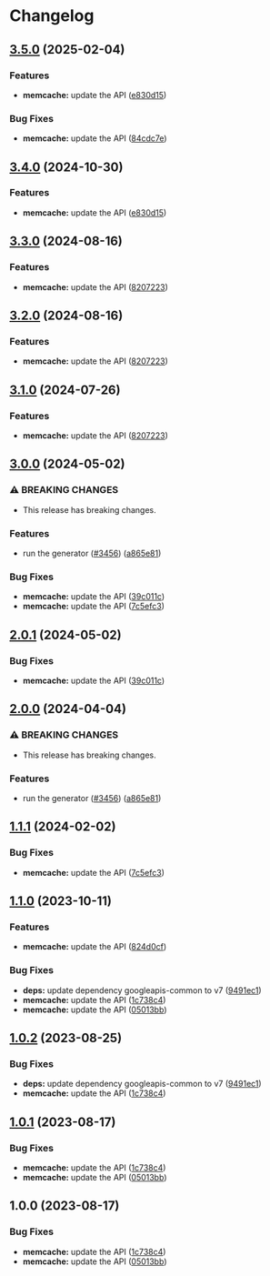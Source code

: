# Changelog

## [3.5.0](https://github.com/googleapis/google-api-nodejs-client/compare/memcache-v3.4.0...memcache-v3.5.0) (2025-02-04)


### Features

* **memcache:** update the API ([e830d15](https://github.com/googleapis/google-api-nodejs-client/commit/e830d154266e49757d2c624ab98e8e2065e941dc))


### Bug Fixes

* **memcache:** update the API ([84cdc7e](https://github.com/googleapis/google-api-nodejs-client/commit/84cdc7e0bb01b28cc740deb369075158f0e38b2e))

## [3.4.0](https://github.com/googleapis/google-api-nodejs-client/compare/memcache-v3.3.0...memcache-v3.4.0) (2024-10-30)


### Features

* **memcache:** update the API ([e830d15](https://github.com/googleapis/google-api-nodejs-client/commit/e830d154266e49757d2c624ab98e8e2065e941dc))

## [3.3.0](https://github.com/googleapis/google-api-nodejs-client/compare/memcache-v3.2.0...memcache-v3.3.0) (2024-08-16)


### Features

* **memcache:** update the API ([8207223](https://github.com/googleapis/google-api-nodejs-client/commit/82072230dc1016a8f68425348f8f57cb589889a6))

## [3.2.0](https://github.com/googleapis/google-api-nodejs-client/compare/memcache-v3.1.0...memcache-v3.2.0) (2024-08-16)


### Features

* **memcache:** update the API ([8207223](https://github.com/googleapis/google-api-nodejs-client/commit/82072230dc1016a8f68425348f8f57cb589889a6))

## [3.1.0](https://github.com/googleapis/google-api-nodejs-client/compare/memcache-v3.0.0...memcache-v3.1.0) (2024-07-26)


### Features

* **memcache:** update the API ([8207223](https://github.com/googleapis/google-api-nodejs-client/commit/82072230dc1016a8f68425348f8f57cb589889a6))

## [3.0.0](https://github.com/googleapis/google-api-nodejs-client/compare/memcache-v2.0.1...memcache-v3.0.0) (2024-05-02)


### ⚠ BREAKING CHANGES

* This release has breaking changes.

### Features

* run the generator ([#3456](https://github.com/googleapis/google-api-nodejs-client/issues/3456)) ([a865e81](https://github.com/googleapis/google-api-nodejs-client/commit/a865e81539b315d3b321650663ba0b2555b1e5a1))


### Bug Fixes

* **memcache:** update the API ([39c011c](https://github.com/googleapis/google-api-nodejs-client/commit/39c011c3681af3e906b370080a2ca8a6caf83fa0))
* **memcache:** update the API ([7c5efc3](https://github.com/googleapis/google-api-nodejs-client/commit/7c5efc3f97f712db50f896d61bdd61f01d3ec465))

## [2.0.1](https://github.com/googleapis/google-api-nodejs-client/compare/memcache-v2.0.0...memcache-v2.0.1) (2024-05-02)


### Bug Fixes

* **memcache:** update the API ([39c011c](https://github.com/googleapis/google-api-nodejs-client/commit/39c011c3681af3e906b370080a2ca8a6caf83fa0))

## [2.0.0](https://github.com/googleapis/google-api-nodejs-client/compare/memcache-v1.1.1...memcache-v2.0.0) (2024-04-04)


### ⚠ BREAKING CHANGES

* This release has breaking changes.

### Features

* run the generator ([#3456](https://github.com/googleapis/google-api-nodejs-client/issues/3456)) ([a865e81](https://github.com/googleapis/google-api-nodejs-client/commit/a865e81539b315d3b321650663ba0b2555b1e5a1))

## [1.1.1](https://github.com/googleapis/google-api-nodejs-client/compare/memcache-v1.1.0...memcache-v1.1.1) (2024-02-02)


### Bug Fixes

* **memcache:** update the API ([7c5efc3](https://github.com/googleapis/google-api-nodejs-client/commit/7c5efc3f97f712db50f896d61bdd61f01d3ec465))

## [1.1.0](https://github.com/googleapis/google-api-nodejs-client/compare/memcache-v1.0.2...memcache-v1.1.0) (2023-10-11)


### Features

* **memcache:** update the API ([824d0cf](https://github.com/googleapis/google-api-nodejs-client/commit/824d0cf5a00f26cf5fc9cbba739b292f7e046800))


### Bug Fixes

* **deps:** update dependency googleapis-common to v7 ([9491ec1](https://github.com/googleapis/google-api-nodejs-client/commit/9491ec1cdc3c413e7d73edcfcd59cf5c28a7c855))
* **memcache:** update the API ([1c738c4](https://github.com/googleapis/google-api-nodejs-client/commit/1c738c4e5f70598e51eb2163a2e01ad9c6da38db))
* **memcache:** update the API ([05013bb](https://github.com/googleapis/google-api-nodejs-client/commit/05013bb4d2c0c9e6c090136959de463c276354da))

## [1.0.2](https://github.com/googleapis/google-api-nodejs-client/compare/memcache-v1.0.1...memcache-v1.0.2) (2023-08-25)


### Bug Fixes

* **deps:** update dependency googleapis-common to v7 ([9491ec1](https://github.com/googleapis/google-api-nodejs-client/commit/9491ec1cdc3c413e7d73edcfcd59cf5c28a7c855))
* **memcache:** update the API ([1c738c4](https://github.com/googleapis/google-api-nodejs-client/commit/1c738c4e5f70598e51eb2163a2e01ad9c6da38db))

## [1.0.1](https://github.com/googleapis/google-api-nodejs-client/compare/memcache-v1.0.0...memcache-v1.0.1) (2023-08-17)


### Bug Fixes

* **memcache:** update the API ([1c738c4](https://github.com/googleapis/google-api-nodejs-client/commit/1c738c4e5f70598e51eb2163a2e01ad9c6da38db))
* **memcache:** update the API ([05013bb](https://github.com/googleapis/google-api-nodejs-client/commit/05013bb4d2c0c9e6c090136959de463c276354da))

## 1.0.0 (2023-08-17)


### Bug Fixes

* **memcache:** update the API ([1c738c4](https://github.com/googleapis/google-api-nodejs-client/commit/1c738c4e5f70598e51eb2163a2e01ad9c6da38db))
* **memcache:** update the API ([05013bb](https://github.com/googleapis/google-api-nodejs-client/commit/05013bb4d2c0c9e6c090136959de463c276354da))
